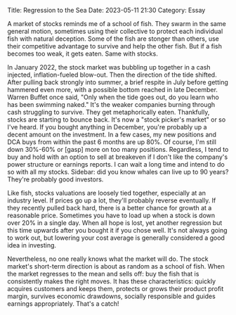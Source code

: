 Title: Regression to the Sea
Date: 2023-05-11 21:30
Category: Essay

A market of stocks reminds me of a school of fish. They swarm in the same general motion, sometimes using their collective to protect each individual fish with natural deception. Some of the fish are stonger than others, use their competitive advantage to survive and help the other fish. But if a fish becomes too weak, it gets eaten. Same with stocks.

In January 2022, the stock market was bubbling up together in a cash injected, inflation-fueled blow-out. Then the direction of the tide shifted. After pulling back strongly into summer, a brief respite in July before getting hammered even more, with a possible bottom reached in late December. Warren Buffet once said, "Only when the tide goes out, do you learn who has been swimming naked." It's the weaker companies burning through cash struggling to survive. They get metaphorically eaten. Thankfully, stocks are starting to bounce back. It's now a "stock picker's market" or so I've heard. If you bought anything in December, you're probably up a decent amount on the investment. In a few cases, my new positions and DCA buys from within the past 6 months are up 80%. Of course, I'm still down 30%-60% or [gasp] more on too many positions. Regardless, I tend to buy and hold with an option to sell at breakeven if I don't like the company's power structure or earnings reports. I can wait a long time and intend to do so with all my stocks. Sidebar: did you know whales can live up to 90 years? They're probably good investors.

Like fish, stocks valuations are loosely tied together, especially at an industry level. If prices go up a lot, they'll probably reverse eventually. If they recently pulled back hard, there is a better chance for growth at a reasonable price. Sometimes you have to load up when a stock is down over 20% in a single day. When all hope is lost, yet another regression but this time upwards after you bought it if you chose well. It's not always going to work out, but lowering your cost average is generally considered a good idea in investing.

Nevertheless, no one really knows what the market will do. The stock market's short-term direction is about as random as a school of fish. When the market regresses to the mean and sells off: buy the fish that is consistently makes the right moves. It has these characteristics: quickly acquires customers and keeps them, protects or grows their product profit margin, survives economic drawdowns, socially responsible and guides earnings appropriately. That's a catch!